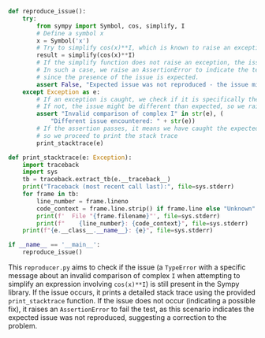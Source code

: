 ```python
def reproduce_issue():
    try:
        from sympy import Symbol, cos, simplify, I
        # Define a symbol x
        x = Symbol('x')
        # Try to simplify cos(x)**I, which is known to raise an exception due to an issue in sympy
        result = simplify(cos(x)**I)
        # If the simplify function does not raise an exception, the issue is assumed to be fixed.
        # In such a case, we raise an AssertionError to indicate the test should fail,
        # since the presence of the issue is expected.
        assert False, "Expected issue was not reproduced - the issue might be fixed."
    except Exception as e:
        # If an exception is caught, we check if it is specifically the one that we were expecting
        # If not, the issue might be different than expected, so we raise it again
        assert "Invalid comparison of complex I" in str(e), (
            "Different issue encountered: " + str(e))
        # If the assertion passes, it means we have caught the expected exception,
        # so we proceed to print the stack trace
        print_stacktrace(e)

def print_stacktrace(e: Exception):
    import traceback
    import sys
    tb = traceback.extract_tb(e.__traceback__)
    print("Traceback (most recent call last):", file=sys.stderr)
    for frame in tb:
        line_number = frame.lineno
        code_context = frame.line.strip() if frame.line else "Unknown"
        print(f'  File "{frame.filename}"', file=sys.stderr)
        print(f"    {line_number}: {code_context}", file=sys.stderr)
    print(f"{e.__class__.__name__}: {e}", file=sys.stderr)

if __name__ == '__main__':
    reproduce_issue()
```

This `reproducer.py` aims to check if the issue (a `TypeError` with a specific message about an invalid comparison of complex `I` when attempting to simplify an expression involving `cos(x)**I`) is still present in the Sympy library. If the issue occurs, it prints a detailed stack trace using the provided `print_stacktrace` function. If the issue does not occur (indicating a possible fix), it raises an `AssertionError` to fail the test, as this scenario indicates the expected issue was not reproduced, suggesting a correction to the problem.